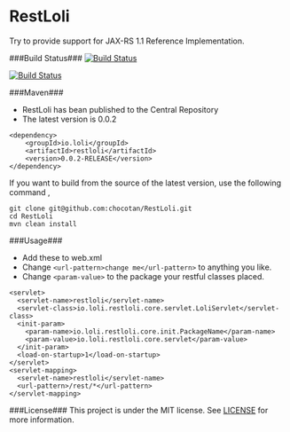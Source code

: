 RestLoli
========
Try to provide support for JAX-RS 1.1 Reference Implementation.


###Build Status###
[![Build Status](https://drone.io/github.com/chocotan/RestLoli/status.png)](https://drone.io/github.com/chocotan/RestLoli/latest)

[![Build Status](https://buildhive.cloudbees.com/job/chocotan/job/RestLoli/badge/icon)](https://buildhive.cloudbees.com/job/chocotan/job/RestLoli/)


###Maven###
*  RestLoli has bean published to the Central Repository
*  The latest version is 0.0.2

```
<dependency>
    <groupId>io.loli</groupId>
    <artifactId>restloli</artifactId>
    <version>0.0.2-RELEASE</version>
</dependency>
```
If you want to build from the source of the latest version, use the following command ,

```
git clone git@github.com:chocotan/RestLoli.git
cd RestLoli
mvn clean install
```

###Usage###
*  Add these to web.xml
*  Change `<url-pattern>change me</url-pattern>` to anything you like.
*  Change `<param-value>` to the package your restful classes placed.

```
<servlet>
  <servlet-name>restloli</servlet-name>
  <servlet-class>io.loli.restloli.core.servlet.LoliServlet</servlet-class>
  <init-param>
    <param-name>io.loli.restloli.core.init.PackageName</param-name>
    <param-value>io.loli.restloli.core.servlet</param-value>
  </init-param>
  <load-on-startup>1</load-on-startup>
</servlet>
<servlet-mapping>
  <servlet-name>restloli</servlet-name>
  <url-pattern>/rest/*</url-pattern>
</servlet-mapping>
```
###License###
This project is under the MIT license.
See [LICENSE](https://github.com/chocotan/RestLoli/blob/master/LICENSE) for more information.
